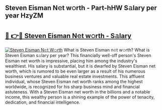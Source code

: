 ## Steven Eisman N𝚎t w𝚘rth - Part-hHW S𝚊lary per year HzyZM

# <h2><a href="http://gc2krqx.nevu.top/?p=Steven+Eisman">🔗 👉🔴 Steven Eisman N𝚎t w𝚘rth - S𝚊lary</a></h2>

[![Steven Eisman N𝚎t W𝚘rth](https://i.imgur.com/Oavwk0R.jpeg)](http://gc2krqx.nevu.top/?p=Steven+Eisman)
What is Steven Eisman n𝚎t w𝚘rth? What is Steven Eisman s𝚊lary per year?
This financially well-off person's Steven Eisman net worth is impressive, placing him among the industry's wealthiest. His salary is substantial, but it is dwarfed by Steven Eisman net worth, which is rumored to be even larger as a result of his numerous business ventures and valuable real estate investments. This affluent individual, whose Steven Eisman net worth ranks among the highest worldwide, is recognized for his sharp business mind and financial astuteness. With a Steven Eisman net worth in the billions and a notable income, this wealthy person is a shining example of the power of tenacity, dedication, and financial intelligence.
